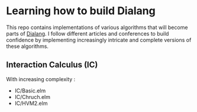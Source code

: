 # Learning how to build Dialang

This repo contains implementations of various algorithms that will become parts of [Dialang](https://github.com/dialogue-host/dialang). I follow different articles and conferences to build confidence by implementing increasingly intricate and complete versions of these algorithms.


## Interaction Calculus (IC)

With increasing complexity :

- IC/Basic.elm
- IC/Chruch.elm
- IC/HVM2.elm
